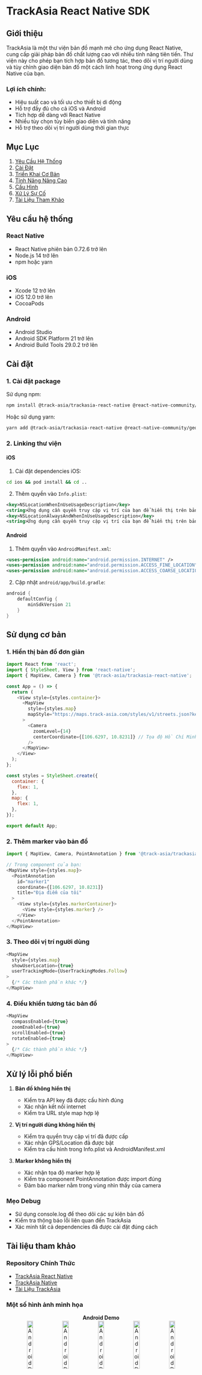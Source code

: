 # TrackAsia React Native SDK

## Giới thiệu

TrackAsia là một thư viện bản đồ mạnh mẽ cho ứng dụng React Native, cung cấp giải pháp bản đồ chất lượng cao với nhiều tính năng tiên tiến. Thư viện này cho phép bạn tích hợp bản đồ tương tác, theo dõi vị trí người dùng và tùy chỉnh giao diện bản đồ một cách linh hoạt trong ứng dụng React Native của bạn.

### Lợi ích chính:
- Hiệu suất cao và tối ưu cho thiết bị di động
- Hỗ trợ đầy đủ cho cả iOS và Android
- Tích hợp dễ dàng với React Native
- Nhiều tùy chọn tùy biến giao diện và tính năng
- Hỗ trợ theo dõi vị trí người dùng thời gian thực

## Mục Lục

1. [Yêu Cầu Hệ Thống](#yêu-cầu-hệ-thống)
2. [Cài Đặt](#cài-đặt)
3. [Triển Khai Cơ Bản](#sử-dụng-cơ-bản)
4. [Tính Năng Nâng Cao](#tính-năng-nâng-cao)
5. [Cấu Hình](#cấu-hình)
6. [Xử Lý Sự Cố](#xử-lý-lỗi-phổ-biến)
7. [Tài Liệu Tham Khảo](#tài-liệu-tham-khảo)

## Yêu cầu hệ thống

### React Native
- React Native phiên bản 0.72.6 trở lên
- Node.js 14 trở lên
- npm hoặc yarn

### iOS
- Xcode 12 trở lên
- iOS 12.0 trở lên
- CocoaPods

### Android
- Android Studio
- Android SDK Platform 21 trở lên
- Android Build Tools 29.0.2 trở lên

## Cài đặt

### 1. Cài đặt package

Sử dụng npm:
```bash
npm install @track-asia/trackasia-react-native @react-native-community/geolocation
```

Hoặc sử dụng yarn:
```bash
yarn add @track-asia/trackasia-react-native @react-native-community/geolocation
```

### 2. Linking thư viện

#### iOS
1. Cài đặt dependencies iOS:
```bash
cd ios && pod install && cd ..
```

2. Thêm quyền vào `Info.plist`:
```xml
<key>NSLocationWhenInUseUsageDescription</key>
<string>Ứng dụng cần quyền truy cập vị trí của bạn để hiển thị trên bản đồ</string>
<key>NSLocationAlwaysAndWhenInUseUsageDescription</key>
<string>Ứng dụng cần quyền truy cập vị trí của bạn để hiển thị trên bản đồ</string>
```

#### Android
1. Thêm quyền vào `AndroidManifest.xml`:
```xml
<uses-permission android:name="android.permission.INTERNET" />
<uses-permission android:name="android.permission.ACCESS_FINE_LOCATION" />
<uses-permission android:name="android.permission.ACCESS_COARSE_LOCATION" />
```

2. Cập nhật `android/app/build.gradle`:
```gradle
android {
    defaultConfig {
        minSdkVersion 21
    }
}
```

## Sử dụng cơ bản

### 1. Hiển thị bản đồ đơn giản

```javascript
import React from 'react';
import { StyleSheet, View } from 'react-native';
import { MapView, Camera } from '@track-asia/trackasia-react-native';

const App = () => {
  return (
    <View style={styles.container}>
      <MapView
        style={styles.map}
        mapStyle="https://maps.track-asia.com/styles/v1/streets.json?key=your_api_key"
      >
        <Camera
          zoomLevel={14}
          centerCoordinate={[106.6297, 10.8231]} // Tọa độ Hồ Chí Minh
        />
      </MapView>
    </View>
  );
};

const styles = StyleSheet.create({
  container: {
    flex: 1,
  },
  map: {
    flex: 1,
  },
});

export default App;
```

### 2. Thêm marker vào bản đồ

```javascript
import { MapView, Camera, PointAnnotation } from '@track-asia/trackasia-react-native';

// Trong component của bạn:
<MapView style={styles.map}>
  <PointAnnotation
    id="marker1"
    coordinate={[106.6297, 10.8231]}
    title="Địa điểm của tôi"
  >
    <View style={styles.markerContainer}>
      <View style={styles.marker} />
    </View>
  </PointAnnotation>
</MapView>
```

### 3. Theo dõi vị trí người dùng

```javascript
<MapView
  style={styles.map}
  showUserLocation={true}
  userTrackingMode={UserTrackingModes.Follow}
>
  {/* Các thành phần khác */}
</MapView>
```

### 4. Điều khiển tương tác bản đồ

```javascript
<MapView
  compassEnabled={true}
  zoomEnabled={true}
  scrollEnabled={true}
  rotateEnabled={true}
>
  {/* Các thành phần khác */}
</MapView>
```

## Xử lý lỗi phổ biến

1. **Bản đồ không hiển thị**
   - Kiểm tra API key đã được cấu hình đúng
   - Xác nhận kết nối internet
   - Kiểm tra URL style map hợp lệ

2. **Vị trí người dùng không hiển thị**
   - Kiểm tra quyền truy cập vị trí đã được cấp
   - Xác nhận GPS/Location đã được bật
   - Kiểm tra cấu hình trong Info.plist và AndroidManifest.xml

3. **Marker không hiển thị**
   - Xác nhận tọa độ marker hợp lệ
   - Kiểm tra component PointAnnotation được import đúng
   - Đảm bảo marker nằm trong vùng nhìn thấy của camera

### Mẹo Debug
- Sử dụng console.log để theo dõi các sự kiện bản đồ
- Kiểm tra thông báo lỗi liên quan đến TrackAsia
- Xác minh tất cả dependencies đã được cài đặt đúng cách

## Tài liệu tham khảo

### Repository Chính Thức
- [TrackAsia React Native](https://github.com/track-asia/trackasia-react-native)
- [TrackAsia Native](https://github.com/track-asia/trackasia-gl-native)
- [Tài Liệu TrackAsia](https://track-asia.com/trackasia-react-native)

### Một số hình ảnh minh họa

<p align="center">
<strong>Android Demo</strong><br/>
<img src="/images/android_1.png" alt="Android Demo 1" width="18%">
<img src="/images/android_2.png" alt="Android Demo 2" width="18%">
<img src="/images/android_3.png" alt="Android Demo 3" width="18%">
<img src="/images/android_4.png" alt="Android Demo 4" width="18%">
<img src="/images/android_5.png" alt="Android Demo 5" width="18%">
</p>

<p align="center">
<strong>iOS Demo</strong><br/>
<img src="/images/ios_1.png" alt="iOS Demo 1" width="18%">
<img src="/images/ios_2.png" alt="iOS Demo 2" width="18%">
<img src="/images/ios_3.png" alt="iOS Demo 3" width="18%">
<img src="/images/ios_4.png" alt="iOS Demo 4" width="18%">
<img src="/images/ios_5.png" alt="iOS Demo 5" width="18%">
</p>

## Các lỗi thường gặp và cách khắc phục

### Lỗi khi build iOS

#### 1. Lỗi Hermes Engine
```bash
[!] Invalid `hermes-engine.podspec` file: No such file or directory @ rb_sysopen - /Volumes/DATA/TRACKASIA-NAVIGATION/trackasia-react-native/examples/expo-app/node_modules/react-native/index.js

# from /Volumes/DATA/TRACKASIA-NAVIGATION/trackasia-react-native/examples/expo-app/node_modules/react-native/sdks/hermes-engine/hermes-engine.podspec:17
# -------------------------------------------
# package.json
> package = JSON.parse(File.read(File.join(react_native_path, "package.json")))
# version = package['version']
# -------------------------------------------
```

**Nguyên nhân:**
- Thiếu file package.json trong thư mục react-native
- Cấu hình Hermes Engine không chính xác
- Phiên bản React Native không tương thích

**Cách khắc phục:**
1. Kiểm tra và cài đặt lại các dependencies:
```bash
yarn install
# hoặc
npm install
```

2. Xóa thư mục Pods và cài đặt lại:
```bash
cd ios
rm -rf Pods
pod install
```

3. Kiểm tra phiên bản React Native và Hermes Engine có tương thích với nhau không

4. Nếu còn lỗi thì ẩn và thay thế version react native

<p align="center">
<strong>Ảnh minh họa lỗi</strong><br/>
<img src="/images/error_1.png" alt="Error Screenshot 1" width="30%">
<img src="/images/error_2.png" alt="Error Screenshot 2" width="30%">
<img src="/images/error_3.png" alt="Error Screenshot 3" width="30%">
</p>

### Dự Án Mẫu
Repository TrackAsia React Native chứa các dự án mẫu minh họa các tính năng và trường hợp sử dụng khác nhau. Clone repository và khám phá các ví dụ để hiểu rõ hơn cách triển khai các tính năng cụ thể.

### Hỗ Trợ Cộng Đồng
Nếu bạn gặp vấn đề hoặc có câu hỏi:
- Tạo issue trên GitHub
- Kiểm tra các issue hiện có để tìm giải pháp
- Đóng góp cho dự án bằng cách gửi pull requests

## Giấy phép

TrackAsia React Native SDK được phát hành dưới giấy phép MIT. Xem file [LICENSE](LICENSE) để biết thêm chi tiết.
